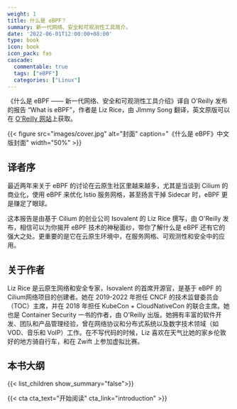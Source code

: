 ```yaml
---
weight: 1
title: 什么是 eBPF？
summary: 新一代网络、安全和可观测性工具简介。
date: '2022-06-01T12:00:00+08:00'
type: book
icon: book
icon_pack: fas
cascade:
  commentable: true
  tags: ["eBPF"]
  categories: ["Linux"]
---
```


《什么是 eBPF —— 新一代网络、安全和可观测性工具介绍》译自 O'Reilly 发布的报告 “What is eBPF”，作者是 Liz Rice，由 JImmy Song 翻译，英文原版可以在 [O'Reilly 网站](https://www.oreilly.com/library/view/what-is-ebpf/9781492097266/)上获取。

{{< figure src="images/cover.jpg" alt="封面" caption="《什么是 eBPF》中文版封面" width="50%" >}}

## 译者序

最近两年来关于 eBPF 的讨论在云原生社区里越来越多，尤其是当谈到 Cilium 的商业化，使用 eBPF 来优化 Istio 服务网格，甚至扬言干掉 Sidecar 时，eBPF 更是赚足了眼球。

这本报告是由基于 Cilium  的创业公司 Isovalent 的 Liz Rice 撰写，由 O'Reilly 发布，相信可以为你揭开 eBPF 技术的神秘面纱，带你了解什么是 eBPF 还有它的强大之处。更重要的是它在云原生环境中，在服务网格、可观测性和安全中的应用。

## 关于作者

Liz Rice 是云原生网络和安全专家，Isovalent 的首席开源官，是基于 eBPF 的 Cilium网络项目的创建者。她在 2019-2022 年担任 CNCF 的技术监督委员会（TOC）主席，并在 2018 年担任 KubeCon + CloudNativeCon 的联合主席。她也是 Container Security 一书的作者，由 O\'Reilly 出版。她拥有丰富的软件开发、团队和产品管理经验，曾在网络协议和分布式系统以及数字技术领域（如 VOD、音乐和 VoIP）工作。在不写代码的时候，Liz 喜欢在天气比她的家乡伦敦好的地方骑自行车，和在 Zwift 上参加虚拟比赛。

## 本书大纲

{{< list_children show_summary="false">}}

{{< cta cta_text="开始阅读" cta_link="introduction" >}}
